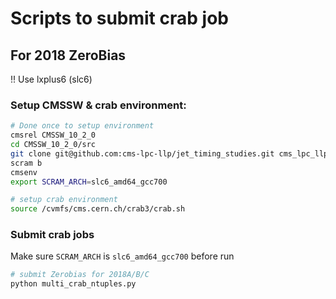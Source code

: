 # Scripts to submit crab job



## For 2018 ZeroBias

!! Use lxplus6 (slc6)

### Setup CMSSW & crab environment:
```bash
# Done once to setup environment
cmsrel CMSSW_10_2_0
cd CMSSW_10_2_0/src
git clone git@github.com:cms-lpc-llp/jet_timing_studies.git cms_lpc_llp/jet_timing_studies
scram b
cmsenv
export SCRAM_ARCH=slc6_amd64_gcc700

# setup crab environment
source /cvmfs/cms.cern.ch/crab3/crab.sh
```
### Submit crab jobs
Make sure ```SCRAM_ARCH``` is ```slc6_amd64_gcc700``` before run

```bash
# submit Zerobias for 2018A/B/C
python multi_crab_ntuples.py
```
